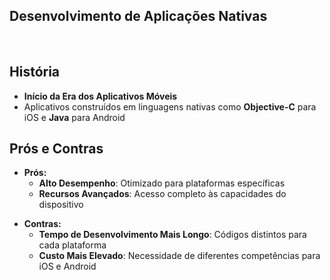 ## Desenvolvimento de Aplicações Nativas <mdi-cellphone />
<br/>

## História
- **Início da Era dos Aplicativos Móveis**
- Aplicativos construídos em linguagens nativas como **Objective-C** para iOS e **Java** para Android

<v-click>

## Prós e Contras
- **Prós:**
  - **Alto Desempenho**: Otimizado para plataformas específicas
  - **Recursos Avançados**: Acesso completo às capacidades do dispositivo

<v-click>

- **Contras:**
  - **Tempo de Desenvolvimento Mais Longo**: Códigos distintos para cada plataforma
  - **Custo Mais Elevado**: Necessidade de diferentes competências para iOS e Android

</v-click>

</v-click>